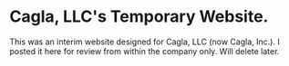 # Cagla, LLC's Temporary Website.

This was an interim website designed for Cagla, LLC (now Cagla, Inc.). I posted it here for review from within the company only. Will delete later.
